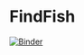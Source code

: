 # FindFish

[![Binder](https://mybinder.org/badge_logo.svg)](https://mybinder.org/v2/gh/andrewn2000/FindFish/master?filepath=%2Fvoila%2Frender%2FFish_classifier.ipynb)
